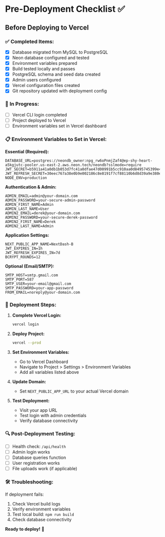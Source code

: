 # Pre-Deployment Checklist ✅

## Before Deploying to Vercel

### ✅ **Completed Items:**
- [x] Database migrated from MySQL to PostgreSQL
- [x] Neon database configured and tested
- [x] Environment variables prepared
- [x] Build tested locally and passes
- [x] PostgreSQL schema and seed data created
- [x] Admin users configured
- [x] Vercel configuration files created
- [x] Git repository updated with deployment config

### 🔄 **In Progress:**
- [ ] Vercel CLI login completed
- [ ] Project deployed to Vercel
- [ ] Environment variables set in Vercel dashboard

### 📋 **Environment Variables to Set in Vercel:**

**Essential (Required):**
```
DATABASE_URL=postgres://neondb_owner:npg_rw6oPnmjZaf4@ep-shy-heart-a5kgjutc-pooler.us-east-2.aws.neon.tech/neondb?sslmode=require
JWT_SECRET=b5911a41a0db1b053d7fc41a0dfae47d00991b5cc910aa0d8495745399e407a110d9c6c3185fb3c2d81c73ffed26b134696df8cfa1c3b9374758f589584f0f93
JWT_REFRESH_SECRET=30eec767a38e0b9e002186c8e8191f7cf88110b6d8d39a9e380eeb8961afea06c54eab2b8bc7a2556bba82f07316c22e8f9174d258c39277bc6cd59f4bcf88ac
NODE_ENV=production
```

**Authentication & Admin:**
```
ADMIN_EMAIL=admin@your-domain.com
ADMIN_PASSWORD=your-secure-admin-password
ADMIN_FIRST_NAME=Admin
ADMIN_LAST_NAME=User
ADMIN2_EMAIL=derek@your-domain.com
ADMIN2_PASSWORD=your-secure-derek-password
ADMIN2_FIRST_NAME=Derek
ADMIN2_LAST_NAME=Admin
```

**Application Settings:**
```
NEXT_PUBLIC_APP_NAME=NextDash-B
JWT_EXPIRES_IN=1h
JWT_REFRESH_EXPIRES_IN=7d
BCRYPT_ROUNDS=12
```

**Optional (Email/SMTP):**
```
SMTP_HOST=smtp.gmail.com
SMTP_PORT=587
SMTP_USER=your-email@gmail.com
SMTP_PASSWORD=your-app-password
FROM_EMAIL=noreply@your-domain.com
```

### 🚀 **Deployment Steps:**

1. **Complete Vercel Login:**
   ```bash
   vercel login
   ```

2. **Deploy Project:**
   ```bash
   vercel --prod
   ```

3. **Set Environment Variables:**
   - Go to Vercel Dashboard
   - Navigate to Project > Settings > Environment Variables
   - Add all variables listed above

4. **Update Domain:**
   - Set `NEXT_PUBLIC_APP_URL` to your actual Vercel domain

5. **Test Deployment:**
   - Visit your app URL
   - Test login with admin credentials
   - Verify database connectivity

### 🔍 **Post-Deployment Testing:**

- [ ] Health check: `/api/health`
- [ ] Admin login works
- [ ] Database queries function
- [ ] User registration works
- [ ] File uploads work (if applicable)

### 🛠 **Troubleshooting:**

If deployment fails:
1. Check Vercel build logs
2. Verify environment variables
3. Test local build: `npm run build`
4. Check database connectivity

**Ready to deploy!** 🚀